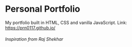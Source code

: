# Personal Portfolio

My portfolio built in HTML, CSS and vanilla JavaScript.
Link: https://prn0117.github.io/

###### Inspiration from Raj Shekhar 
